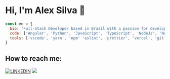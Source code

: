 # Hi, I'm Alex Silva 👋

```js
const me = {
  bio: 'Full-Stack Developer based in Brazil with a passion for developing of all types, and sizes.',
  code: ['Angular', 'Python', 'JavaScript', 'TypeScript', 'NodeJs', 'Nextjs', 'PHP', 'C#'],
  tools: ['vscode', 'yarn', 'npm' 'eslint', 'prettier', 'vercel', 'git'],
}
```

## How to reach me:

[![LINKEDIN](https://img.shields.io/badge/Linkedin-black?style=for-the-badge&logo=linkedin)](https://www.linkedin.com/in/ialexsilva/) [![](https://img.shields.io/twitter/follow/ialexsilva?color=blue&logo=twitter&style=for-the-badge)](https://twitter.com/ialexsilva)
